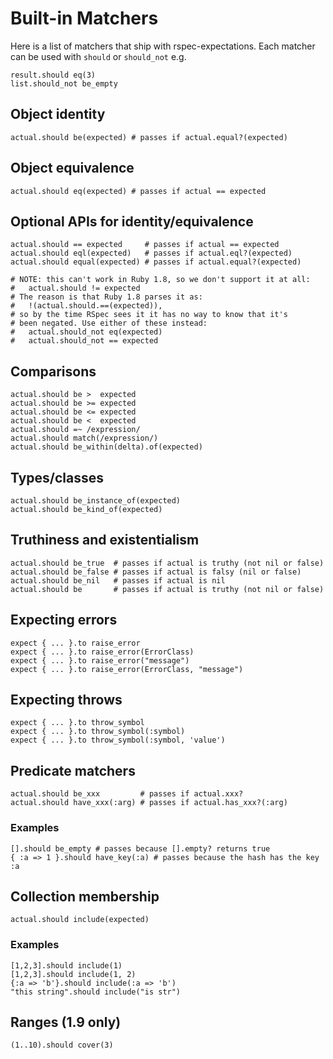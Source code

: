 # Built-in Matchers

Here is a list of matchers that ship with rspec-expectations. Each matcher
can be used with `should` or `should_not` e.g.

    result.should eq(3)
    list.should_not be_empty

## Object identity

    actual.should be(expected) # passes if actual.equal?(expected)

## Object equivalence

    actual.should eq(expected) # passes if actual == expected

## Optional APIs for identity/equivalence

    actual.should == expected     # passes if actual == expected
    actual.should eql(expected)   # passes if actual.eql?(expected)
    actual.should equal(expected) # passes if actual.equal?(expected)

    # NOTE: this can't work in Ruby 1.8, so we don't support it at all:
    #   actual.should != expected
    # The reason is that Ruby 1.8 parses it as:
    #   !(actual.should.==(expected)),
    # so by the time RSpec sees it it has no way to know that it's
    # been negated. Use either of these instead:
    #   actual.should_not eq(expected)
    #   actual.should_not == expected

## Comparisons

    actual.should be >  expected
    actual.should be >= expected
    actual.should be <= expected
    actual.should be <  expected
    actual.should =~ /expression/
    actual.should match(/expression/)
    actual.should be_within(delta).of(expected)

## Types/classes

    actual.should be_instance_of(expected)
    actual.should be_kind_of(expected)

## Truthiness and existentialism

    actual.should be_true  # passes if actual is truthy (not nil or false)
    actual.should be_false # passes if actual is falsy (nil or false)
    actual.should be_nil   # passes if actual is nil
    actual.should be       # passes if actual is truthy (not nil or false)

## Expecting errors

    expect { ... }.to raise_error
    expect { ... }.to raise_error(ErrorClass)
    expect { ... }.to raise_error("message")
    expect { ... }.to raise_error(ErrorClass, "message")

## Expecting throws

    expect { ... }.to throw_symbol
    expect { ... }.to throw_symbol(:symbol)
    expect { ... }.to throw_symbol(:symbol, 'value')

## Predicate matchers

    actual.should be_xxx         # passes if actual.xxx?
    actual.should have_xxx(:arg) # passes if actual.has_xxx?(:arg)

### Examples

    [].should be_empty # passes because [].empty? returns true
    { :a => 1 }.should have_key(:a) # passes because the hash has the key :a

## Collection membership

    actual.should include(expected)

### Examples

    [1,2,3].should include(1)
    [1,2,3].should include(1, 2)
    {:a => 'b'}.should include(:a => 'b')
    "this string".should include("is str")

## Ranges (1.9 only)

    (1..10).should cover(3)
